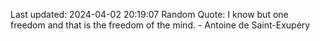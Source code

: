 Last updated: 2024-04-02 20:19:07
Random Quote: I know but one freedom and that is the freedom of the mind. - Antoine de Saint-Exupéry